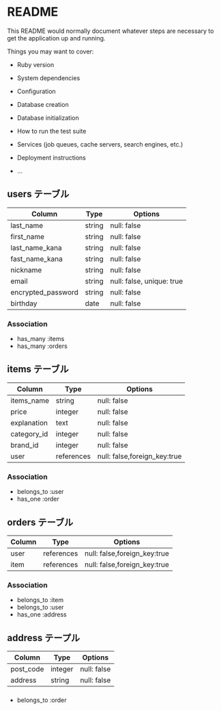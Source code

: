 # README

This README would normally document whatever steps are necessary to get the
application up and running.

Things you may want to cover:

* Ruby version

* System dependencies

* Configuration

* Database creation

* Database initialization

* How to run the test suite

* Services (job queues, cache servers, search engines, etc.)

* Deployment instructions

* ...

## users テーブル

| Column             | Type   | Options     |
| ------------------ | ------ | ----------- |
| last_name          | string | null: false |
| first_name         | string | null: false |
| last_name_kana     | string | null: false |
| fast_name_kana     | string | null: false |
| nickname           | string | null: false |
| email              | string | null: false, unique: true |
| encrypted_password | string | null: false |
| birthday           | date   | null: false |


### Association

- has_many :items
- has_many :orders

## items テーブル

| Column             | Type   | Options     |
| ------------------ | ------ | ----------- |
| items_name         | string | null: false |
| price              |integer | null: false |
| explanation        | text   | null: false |
| category_id        |integer | null: false |
| brand_id           |integer | null: false |
| user               |references|null: false,foreign_key:true|

### Association

- belongs_to :user
- has_one :order

## orders テーブル

| Column             | Type   | Options    |
| ------------------ | ------ | ---------- |
| user               |references|null: false,foreign_key:true|
| item               |references|null: false,foreign_key:true|

### Association

- belongs_to :item
- belongs_to :user
- has_one :address

## address テープル
| Column             | Type   | Options    |
| ------------------ | ------ | ---------- |
| post_code          |integer | null: false|
| address            | string | null: false|

### 

- belongs_to :order
